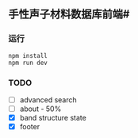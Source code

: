 ## 手性声子材料数据库前端#

### 运行

```shell
npm install
npm run dev
```

### TODO

- [ ] advanced search
- [ ] about - 50%
- [x] band structure state
- [x] footer